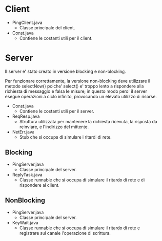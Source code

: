 # Client
* PingClient.java
    * Classe principale del client.
* Const.java
    * Contiene le costanti utili per il client.
# Server
Il server e' stato creato in versione blocking e non-blocking.

Per funzionare correttamente, la versione non-blocking deve utilizzare il metodo selectNow() poiche' select() e' troppo lento a rispondere alla richiesta di messaggio e falsa le misure; in questo modo pero' il server esegue operazioni a ciclo infinito, provocando un elevato utilizzo di risorse.

* Const.java
    * Contiene le costanti utili per il server.
* ReqResp.java
    * Struttura utilizzata per mantenere la richiesta ricevuta, la risposta da reinviare, e l'indirizzo del mittente.
* NetErr.java
    * Stub che si occupa di simulare i ritardi di rete.

## Blocking
* PingServer.java
    * Classe principale del server.
* ReplyTask.java
    * Classe runnable che si occupa di simulare il ritardo di rete e di rispondere al client.
## NonBlocking
* PingServer.java
    * Classe principale del server.
* KeyWait.java
    * Classe runnable che si occupa di simulare il ritardo di rete e registrare sul canale l'operazione di scrittura.
